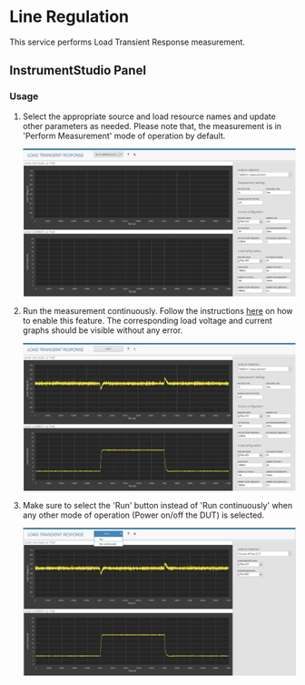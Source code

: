 # Line Regulation
This service performs Load Transient Response measurement.

## InstrumentStudio Panel

### Usage

1. Select the appropriate source and load resource names and update other parameters as needed. Please note that, the measurement is in 'Perform Measurement' mode of operation by default.

   ![alt text](meas-images/load-tran-config.png)

2. Run the measurement continuously. Follow the instructions [here](common/IS-continuous-run.md) on how to enable this feature. The corresponding load voltage and current graphs should be visible without any error.

   ![alt text](meas-images/load-tran-meas-results.png)

3. Make sure to select the 'Run' button instead of 'Run continuously' when any other mode of operation (Power on/off the DUT) is selected.

   ![alt text](meas-images/load-tran-run-button.png)
